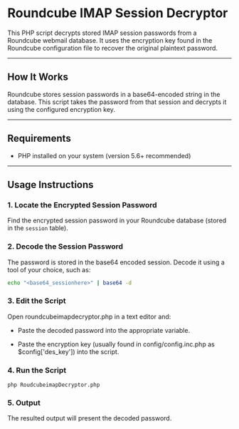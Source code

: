 # Roundcube IMAP Session Decryptor

This PHP script decrypts stored IMAP session passwords from a Roundcube webmail database. It uses the encryption key found in the Roundcube configuration file to recover the original plaintext password.

---

## How It Works

Roundcube stores session passwords in a base64-encoded string in the database. This script takes the password from that session and decrypts it using the configured encryption key.

---

## Requirements

- PHP installed on your system (version 5.6+ recommended)

---

## Usage Instructions

### 1. Locate the Encrypted Session Password

Find the encrypted session password in your Roundcube database (stored in the `session` table).

### 2. Decode the Session Password

The password is stored in the base64 encoded session. Decode it using a tool of your choice, such as:

```bash
echo "<base64_sessionhere>" | base64 -d
```

### 3. Edit the Script
Open roundcubeimapdecryptor.php in a text editor and:

- Paste the decoded password into the appropriate variable.

- Paste the encryption key (usually found in config/config.inc.php as $config['des_key']) into the script.

### 4. Run the Script
```
php RoudcubeimapDecryptor.php
```

### 5. Output
The resulted output will present the decoded password.
